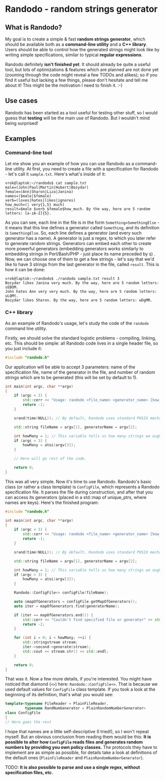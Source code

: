 # Randodo - random strings generator

## What is Randodo?

My goal is to create a simple & fast **random strings generator**, which should be available both as a **command-line utility** and a **C++ library**. Users should be able to control how the generated strings might look like by writing simple specifications, similar to typical **regular expressions**.

Randodo definitely **isn't finished yet**. It should already be quite a useful tool, but lots of optimizations & features which are planned are not done yet (zooming through the code might reveal a few TODOs and alikes); so if you find it useful but lacking a few things, please don't hesitate and tell me about it! This might be the motivation I need to finish it. :-)

## Use cases 

Randodo has been started as a tool useful for testing other stuff, so I would guess that **testing** will be the main use of Randodo. But I wouldn't mind being surprised!

## Examples

### Command-line tool

Let me show you an example of how you can use Randodo as a command-line utility. At first, you need to create a file with a specification for Randodo - let's call it `sample.txt`. Here's what's inside of it:
```
vrok@laptok:~/randodo$ cat sample.txt
male=(John|Paul|Martin|Hubert|Bozydar)
female=(Ann|Sharon|Liza|Janina)
names=($male|$female)
verb=(loves|hates|likes|ignores)
how_much=(| very{1,5} much)
result=$male $verb $female$how_much. By the way, here are 5 random letters: [a-zA-Z]{5}.
```

As you can see, each line in the file is in the form `Something=SomethingElse` - it means that this line defines a generator called `Something`, and its definition is `SomethingElse`. So, each line defines a generator (and every such generator has a name). A generator is just a regex, to which you later refer to generate random strings. Generators can embed each other to create more powerful generators (embedding generators works similarly to embedding strings in Perl/Bash/PHP - just place its name preceded by `$`) . Now, we can choose one of them to get a few strings - let's say that we'd like to have 3 strings from the last generator in the file, called `result`. This is how it can be done:

```
vrok@laptok:~/randodo$ ./randodo sample.txt result 3
Bozydar likes Janina very much. By the way, here are 5 random letters: sEBOM.
John hates Ann very very much. By the way, here are 5 random letters: uLQMt.
Bozydar likes Sharon. By the way, here are 5 random letters: wDgMR.
```

### C++ library

As an example of Randodo's usage, let's study the code of the `randodo` command line utility.

Firstly, we should solve the standard logistic problems - compiling, linking, etc. This should be simple: all Randodo code lives in a single header file, so you just include it:

```c++
#include "randodo.h"
```

Our application will be able to accept 3 parameters: name of the specification file, name of the generator in the file, and number of random strings which are to be generated (this will be set by default to 1).

```c++
int main(int argc, char **argv)
{
    if (argc < 3) {
        std::cerr << "Usage: randodo <file_name> <generator_name> [how_many=1]" << std::endl;
        return -1;
    }

    srand(time(NULL)); // By default, Randodo uses standard POSIX mechanism to get random numbers.

    std::string fileName = argv[1], generatorName = argv[2];

    int howMany = 1; // This variable tells us how many strings we ought to generate.
    if (argc > 3) {
        howMany = atoi(argv[3]);
    }

    // Here will go rest of the code.

    return 0;
}
```

This was all very simple. Now it's time to use Randodo. Randodo's basic class (or rather a class template) is `ConfigFile`, which represents a Randodo specification file. It parses the file during construction, and after that you can access its generators (placed in a std::map of unique_ptrs, where names are keys). Here's the finished program:

```c++
#include "randodo.h"

int main(int argc, char **argv)
{
    if (argc < 3) {
        std::cerr << "Usage: randodo <file_name> <generator_name> [how_many=1]" << std::endl;
        return -1;
    }

    srand(time(NULL)); // By default, Randodo uses standard POSIX mechanism to get random numbers.

    std::string fileName = argv[1], generatorName = argv[2];

    int howMany = 1; // This variable tells us how many strings we ought to generate.
    if (argc > 3) {
        howMany = atoi(argv[3]);
    }

    Randodo::ConfigFile<> configFile(fileName);

    auto &mapOfGenerators = configFile.getMapOfGenerators();
    auto iter = mapOfGenerators.find(generatorName);

    if (iter == mapOfGenerators.end()) {
        std::cerr << "Couldn't find specified file or generator" << std::endl;
        return -2;
    }

    for (int i = 0; i < howMany; ++i) {
        std::stringstream stream;
        iter->second->generate(stream);
        std::cout << stream.str() << std::endl;
    }

    return 0;
}
```

That was it. Now a few more details, if you're interested. You might have noticed that diamond (`<>`) here: `Randodo::ConfigFile<>`. That is because we used default values for `ConfigFile` class template. If you took a look at the beginning of its definition, that's what you would see:

```c++
template<typename FileReader = PlainFileReader,
         typename RandNumGenerator = PlainRandomNumberGenerator>
class ConfigFile
{
// Here goes the rest
```

I hope that names are a little self-descriptive (I tried!), so I won't repeat myself. But an obvious conclusion from reading them would be this: **It is possible to alter how `ConfigFile` reads files and generates random numbers by providing you own policy classes.** The protocols they have to implement are as simple as possible, for details take a look at definitions of the default ones (`PlainFileReader` and `PlainRandomNumberGenerator`).

TODO: **It is also possible to parse and use a single regex, without specification files, etc.**

